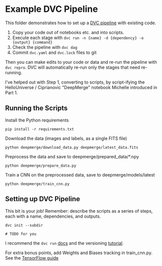 # Example DVC Pipeline

This folder demonstrates how to set up a [DVC pipeline](https://dvc.org/doc/start/data-management/data-versioning) with existing code.

1. Copy your code out of notebooks etc. and into scripts.
2. Execute each stage with `dvc run -n {name} -d {dependency} -o {output} {command}`
3. Check the pipeline with `dvc dag`
4. Commit `dvc.yaml` and `dvc.lock` files to git

Then you can make edits to your code or data and re-run the pipeline with `dvc repro`. DVC will automatically re-run only the stages that need re-running.

I've helped out with Step 1, converting to scripts, by script-ifying the HelloUniverse / Ciprianovic "DeepMerge" notebook Michelle introduced in Part 1.

## Running the Scripts

Install the Python requirements

    pip install -r requirements.txt

Download the data (images and labels, as a single FITS file)

    python deepmerge/download_data.py deepmerge/latest_data.fits

Preprocess the data and save to deepmerge/prepared_data/*.npy

    python deepmerge/prepare_data.py

Train a CNN on the preprocessed data, save to deepmerge/models/latest

    python deepmerge/train_cnn.py

## Setting up DVC Pipeline

This bit is your job! Remember: describe the scripts as a series of steps, each with a name, dependencies, and outputs.

    dvc init --subdir

    # TODO for you

I recommend the `dvc run` [docs](https://dvc.org/doc/command-reference/run#run) and the versioning [tutorial](https://dvc.org/doc/use-cases/versioning-data-and-models/tutorial).

For extra bonus points, add Weights and Biases tracking in train_cnn.py. See the [TensorFlow guide](https://docs.wandb.ai/guides/integrations/tensorflow)
